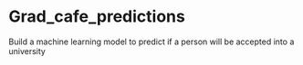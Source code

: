 # Grad_cafe_predictions
Build a machine learning model to predict if a person will be accepted into a university 
